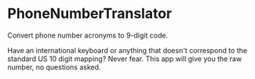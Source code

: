 # PhoneNumberTranslator
Convert phone number acronyms to 9-digit code. 

Have an international keyboard or anything that doesn't correspond to the standard US 10 digit mapping? Never fear. This app will give you the raw number, no questions asked.
